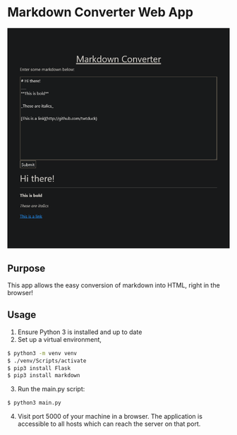 # Markdown Converter Web App

![Screenshot](screenshot.png)

## Purpose

This app allows the easy conversion of markdown into HTML, right in the browser!

## Usage

1. Ensure Python 3 is installed and up to date
2. Set up a virtual environment,
```bash
$ python3 -m venv venv
$ ./venv/Scripts/activate
$ pip3 install Flask
$ pip3 install markdown
```
3. Run the main.py script:
```bash
$ python3 main.py 
```
4. Visit port 5000 of your machine in a browser. The application is accessible to all hosts which can reach the server on that port.
